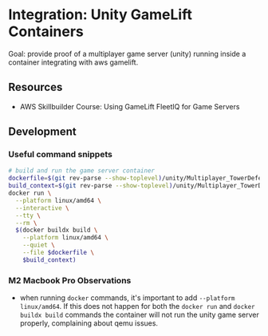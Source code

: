 # Integration: Unity GameLift Containers
Goal: provide proof of a multiplayer game server (unity) running inside a container integrating with aws gamelift.

## Resources
- AWS Skillbuilder Course: Using GameLift FleetIQ for Game Servers

## Development
### Useful command snippets
```bash
# build and run the game server container
dockerfile=$(git rev-parse --show-toplevel)/unity/Multiplayer_TowerDefense/LinuxGameServer.Dev.Dockerfile
build_context=$(git rev-parse --show-toplevel)/unity/Multiplayer_TowerDefense
docker run \
  --platform linux/amd64 \
  --interactive \
  --tty \
  --rm \
  $(docker buildx build \
    --platform linux/amd64 \
    --quiet \
    --file $dockerfile \
    $build_context)
```

### M2 Macbook Pro Observations
- when running `docker` commands, it's important to add `--platform linux/amd64`. If this does not happen for both the `docker run` and `docker buildx build` commands the container will not run the unity game server properly, complaining about qemu issues.